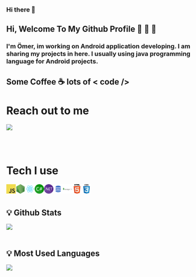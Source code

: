 ### Hi there 👋
## Hi, Welcome To My Github Profile 👋 👋 👋

### I'm Ömer, im working on Android application developing. I am sharing my projects in here. I usually using java programming language for Android projects.

## Some Coffee ☕ lots of < code />

# Reach out to me

[<img  width="22" src="https://unpkg.com/simple-icons@v6/icons/linkedin.svg " align="left " />][linkedin]

<br />
<br />

# Tech I use

<img align="left" src="https://raw.githubusercontent.com/github/explore/80688e429a7d4ef2fca1e82350fe8e3517d3494d/topics/javascript/javascript.png" width="25" height="25" />
<img align="left" src="https://raw.githubusercontent.com/github/explore/80688e429a7d4ef2fca1e82350fe8e3517d3494d/topics/nodejs/nodejs.png" width="25" height="25" />
<img align="left" src="https://raw.githubusercontent.com/github/explore/80688e429a7d4ef2fca1e82350fe8e3517d3494d/topics/react/react.png" width="25" height="25" />
<img align="left" src="https://raw.githubusercontent.com/github/explore/80688e429a7d4ef2fca1e82350fe8e3517d3494d/topics/csharp/csharp.png" width="25" height="25" />
<img align="left" src="https://raw.githubusercontent.com/github/explore/80688e429a7d4ef2fca1e82350fe8e3517d3494d/topics/dotnet/dotnet.png" width="25" height="25" />
<img align="left" src="https://raw.githubusercontent.com/github/explore/80688e429a7d4ef2fca1e82350fe8e3517d3494d/topics/sql/sql.png" width="25" height="25" />
<img align="left" src="https://raw.githubusercontent.com/github/explore/80688e429a7d4ef2fca1e82350fe8e3517d3494d/topics/mongodb/mongodb.png" width="25" height="25" />
<img align="left"  src="https://raw.githubusercontent.com/github/explore/80688e429a7d4ef2fca1e82350fe8e3517d3494d/topics/html/html.png" width="25" height="25" />
<img align="left" src="https://raw.githubusercontent.com/github/explore/80688e429a7d4ef2fca1e82350fe8e3517d3494d/topics/css/css.png" width="25" height="25" />

<br />
<br />

## <summary>:bulb: Github Stats</summary>
<img src="https://github-readme-stats.vercel.app/api?username=omerkonca&theme=dark" >
<br />
<br />


## <summary>:bulb:  Most Used Languages</summary>
<img src="https://github-readme-stats.vercel.app/api/top-langs/?username=omerkonca&layout=compact&theme=dark" >













[linkedin]: https://www.linkedin.com/in/omerkonca/
